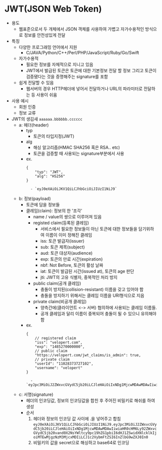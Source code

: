 # JWT(JSON Web Token)
 - 용도
	 - 웹표준으로서 두 개체에서 JSON 객체를 사용하여 가볍고 자가수용적인 방식으로 정보를 안전성있게 전달
 - 특징
 	 - 다양한 프로그래밍 언어에서 지원
 	 	 - C/JAVA/Python/C++/Perl/PHP/JavaScript/Ruby/Go/Swift
 	 - 자가수용적
 	 	 - 필요한 정보를 자체적으로 지니고 있음
 	 	 - JWT에서 발급된 토큰은 토큰에 대한 기본정보 전달 할 정보 그리고 토큰이 검증됐다는 것을 증명해주는 signature를 포함
 	 - 쉽게 전달할 수 있음
 	 	 - 웹서버의 경우 HTTP헤더에 넣어서 전달하거나 URL의 파라미터로 전달하는 등 사용이 쉬움
 - 사용 예시
 	 - 회원 인증
 	 - 정보 교류
 - JWT의 생김새
 	`aaaaaa.bbbbbb.cccccc`
 	 - a: 헤더(header)
 	 	 - typ
 	 	 	 - 토큰의 타입지정(JWT)
 	 	 - alg
 	 	 	 - 해싱 알고리즘(HMAC SHA256 혹은 RSA.. etc)
 	 	 	 - 토큰을 검증할 때 사용되는 signature부분에서 사용
 	 	 - ex.
 	 	 	```
 	 	 	{
				"typ": "JWT",
				"alg": "HS256"
			}
 	 	 	```
 	 	 		 - `eyJ0eXAiOiJKV1QiLCJhbGciOiJIUzI1NiJ9`
 	 - b: 정보(payload)
 	 	 - 토큰에 담을 정보들
 	 	 - 클레임(claim): 정보의 한 '조각'
	 	 	 - name / value의 쌍으로 이루어져 있음
	 	 	 - registed claim(등록된 클레임)
	 	 	 	 - 서비스에서 필요한 정보들이 아닌 토큰에 대한 정보들을 담기위하여 이름이 이미 정해진 클레임
	 	 	 	 - iss: 토큰 발급자(issuer)
	 	 	 	 - sub: 토큰 제목(subject)
	 	 	 	 - aud: 토큰 대상자(audience)
	 	 	 	 - exp: 토큰의 만료 시간(expiration)
	 	 	 	 - nbf: Not Before, 토큰의 활성 날짜
	 	 	 	 - iat: 토큰이 발급된 시간(issued at), 토큰의 age 판단
	 	 	 	 - jti: JWT의 고유 식별자, 중복적인 처리 방지
	 	 	 - public claim(공개 클레임)
	 	 	 	 - 충돌이 방지된(collision-resistant) 이름을 갖고 있어야 함
	 	 	 	 - 충돌을 방지하기 위해서는 클레임 이름을 URI형식으로 지음
	 	 	 - private claim(비공개 클레임)
	 	 	 	 - 양측간에(클라이언트 <-> 서버) 협의하에 사용되는 클레임 이름들.
	 	 	 	 - 공개 클레임과 달리 이름이 중복되어 충돌이 될 수 있으니 유의해야 함
	 	 - ex.
	 	 	```
	 	 	{
				// registered claim
				"iss": "velopert.com",
				"exp": "1485270000000",
				// public claim
				"https://velopert.com/jwt_claims/is_admin": true,
				// private claim
				"userId": "11028373727102",
				"username": "velopert"
			}
	 	 	```
	 	 		 - `eyJpc3MiOiJ2ZWxvcGVydC5jb20iLCJleHAiOiIxNDg1MjcwMDAwMDAwIiwiaHR0cHM6Ly92ZWxvcGVydC5jb20vand0X2NsYWltcy9pc19hZG1pbiI6dHJ1ZSwidXNlcklkIjoiMTEwMjgzNzM3MjcxMDIiLCJ1c2VybmFtZSI6InZlbG9wZXJ0In0`
 	 - c: 서명(signature)
 	 	 - 헤더의 인코딩값, 정보의 인코딩값을 합친 후 주어진 비밀키로 해쉬를 하여 생성
 	 	 - 순서
 	 	 	1. 헤더와 정보의 인코딩 값 사이에 .을 넣어주고 합침
 	 	 	`eyJ0eXAiOiJKV1QiLCJhbGciOiJIUzI1NiJ9.eyJpc3MiOiJ2ZWxvcGVydC5jb20iLCJleHAiOiIxNDg1MjcwMDAwMDAwIiwiaHR0cHM6Ly92ZWxvcGVydC5jb20vand0X2NsYWltcy9pc19hZG1pbiI6dHJ1ZSwidXNlcklkIjoiMTEwMjgzNzM3MjcxMDIiLCJ1c2VybmFtZSI6InZlbG9wZXJ0In0`
 	 	 	2. 비밀키의 값을 secret으로 해싱하고 base64로 인코딩